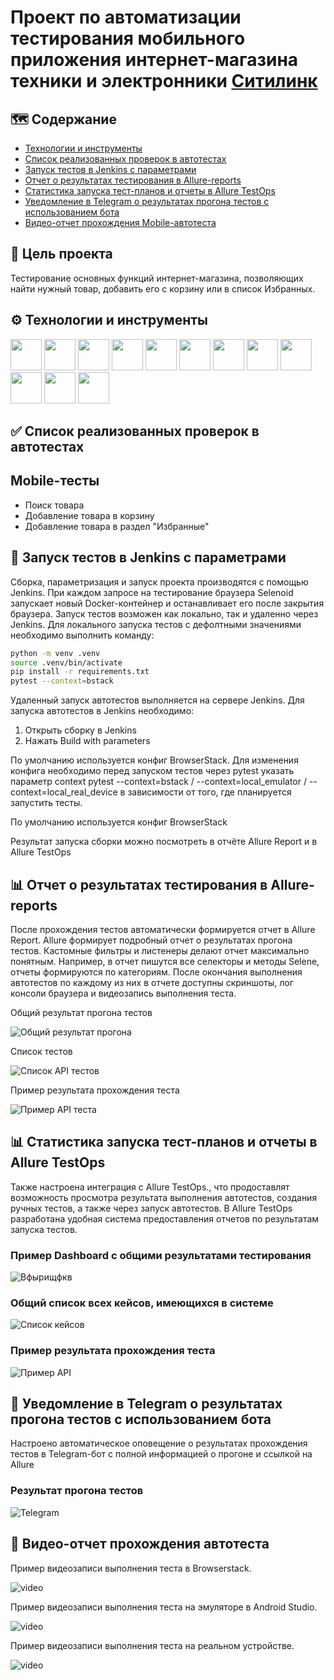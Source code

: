 # Проект по автоматизации тестирования мобильного приложения интернет-магазина техники и электронники [Ситилинк](https://www.citilink.ru/) 


## :world_map: Содержание

- [Технологии и инструменты](#gear-технологии-и-инструменты)
- [Список реализованных проверок в автотестах](#white_check_mark-список-реализованных-проверок-в-автотестах)
- [Запуск тестов в Jenkins с параметрами](#rocket-Запуск-тестов-в-Jenkins-с-параметрами)
- [Отчет о результатах тестирования в Allure-reports](#bar_chart-Отчет-о-результатах-тестирования-в-Allure-reports)
- [Статистика запуска тест-планов и отчеты в Allure TestOps](#bar_chart-Статистика-запуска-тест-планов-и-отчеты-в-Allure-TestOps)
- [Уведомление в Telegram о результатах прогона тестов с использованием бота](#email-Уведомление-в-Telegram-о-результатах-прогона-тестов-с-использованием-бота)
- [Видео-отчет прохождения Mobile-автотеста](#movie_camera-Видео-отчет-прохождения-автотеста)


## :dart: Цель проекта

Тестирование основных функций интернет-магазина, позволяющих найти нужный товар, добавить его с корзину или в список Избранных.


## :gear: Технологии и инструменты

<p align="left">
<img src="https://raw.githubusercontent.com/Annette-F/qa_guru_python_diplom_mobile_project/refs/heads/main/resources/images/python.svg" width="50" heigth="50"/>
<img src="https://raw.githubusercontent.com/Annette-F/qa_guru_python_diplom_mobile_project/refs/heads/main/resources/images/jenkins.svg" width="50" heigth="50"/>
<img src="https://raw.githubusercontent.com/Annette-F/qa_guru_python_diplom_mobile_project/refs/heads/main/resources/images/pycharm.svg" width="50" heigth="50"/>
<img src="https://raw.githubusercontent.com/Annette-F/qa_guru_python_diplom_mobile_project/refs/heads/main/resources/images/pytest.svg" width="50" heigth="50"/>
<img src="https://raw.githubusercontent.com/Annette-F/qa_guru_python_diplom_mobile_project/refs/heads/main/resources/images/github.svg" width="50" heigth="50"/>
<img src="https://github.com/Annette-F/qa_guru_python_diplom_mobile_project/blob/main/resources/images/AllureReport%20(1).png" height="50" width="50">
<img src="https://github.com/Annette-F/qa_guru_python_diplom_mobile_project/blob/main/resources/images/AllureTestOps.png" height="50" width="50">
<img src="https://github.com/Annette-F/qa_guru_python_diplom_mobile_project/blob/main/resources/images/selene%20(1).png" height="50" width="50">
<img src="https://raw.githubusercontent.com/Annette-F/qa_guru_python_diplom_mobile_project/refs/heads/main/resources/images/browserstack.svg" width="50" heigth="50"/>
<img src="https://github.com/Annette-F/qa_guru_python_diplom_mobile_project/blob/main/resources/images/appium.png" width="50" heigth="50"/>
<img src="https://raw.githubusercontent.com/Annette-F/qa_guru_python_diplom_mobile_project/refs/heads/main/resources/images/android-studio.svg" width="50" heigth="50"/>
<img src="https://raw.githubusercontent.com/Annette-F/qa_guru_python_diplom_mobile_project/refs/heads/main/resources/images/Telegram.svg" width="50" heigth="50"/>
</p>


## :white_check_mark: Список реализованных проверок в автотестах 

## Mobile-тесты
- Поиск товара
- Добавление товара в корзину
- Добавление товара в раздел "Избранные"


## :rocket: Запуск тестов в Jenkins с параметрами

Сборка, параметризация и запуск проекта производятся с помощью Jenkins. При каждом запросе на тестирование браузера Selenoid запускает новый Docker-контейнер и останавливает его после закрытия браузера. 
Запуск тестов возможен как локально, так и удаленно через Jenkins.
Для локального запуска тестов с дефолтными значениями необходимо выполнить команду:

```bash
python -m venv .venv
source .venv/bin/activate
pip install -r requirements.txt
pytest --context=bstack 
```

Удаленный запуск автотестов выполняется на сервере Jenkins. 
Для запуска автотестов в Jenkins необходимо:
1. Открыть сборку в Jenkins 
2. Нажать Build with parameters

По умолчанию используется конфиг BrowserStack. Для изменения конфига необходимо перед запуском тестов через pytest указать параметр context pytest --context=bstack / --context=local_emulator / --context=local_real_device в зависимости от того, где планируется запустить тесты.

По умолчанию используется конфиг BrowserStack

Результат запуска сборки можно посмотреть в отчёте Allure Report и в Allure TestOps


## :bar_chart: Отчет о результатах тестирования в Allure-reports

После прохождения тестов автоматически формируется отчет в Allure Report. Allure формирует подробный отчет о результатах прогона тестов. Кастомные фильтры и листенеры делают отчет максимально понятным. Например, в отчет пишутся все селекторы и методы Selene, отчеты формируются по категориям.
После окончания выполнения автотестов по каждому из них в отчете доступны скриншоты, лог консоли браузера и видеозапись выполнения теста.


Общий результат прогона тестов

<p>
<img title="Общий результат прогона" src="resources/photo/общий отчет api.png">
</p>

Список тестов

<p>
<img title="Список API тестов" src="resources/photo/Список API тестов.png">
</p>

Пример результата прохождения теста

<p>
<img title="Пример API теста" src="resources/photo/отчет api.png">
</p>

## :bar_chart: Статистика запуска тест-планов и отчеты в Allure TestOps

Также настроена интеграция с Allure TestOps., что продоставлят возможность просмотра результата выполнения автотестов, создания ручных тестов, а также через запуск автотестов. В Allure TestOps разработана удобная система предоставления отчетов по результатам запуска тестов. 

### Пример Dashboard с общими результатами тестирования

<p>
<img title="Вфырищфкв" src="resources/photo/дашборд.png">
</p>

### Общий список всех кейсов, имеющихся в системе

<p>
<img title="Список кейсов" src="resources/photo/тест кейсы.png">
</p>


### Пример результата прохождения теста

<p>
<img title="Пример API" src="resources/photo/результат api.png">
</p>


## :email: Уведомление в Telegram о результатах прогона тестов с использованием бота

Настроено автоматическое оповещение о результатах прохождения тестов в Telegram-бот с полной информацией о прогоне и ссылкой на Allure


### Результат прогона тестов 

<p>
<img title="Telegram" src="resources/photo/Результат прогона API тестов в Telegram.png">
</p>

## :movie_camera: Видео-отчет прохождения автотеста 

Пример видеозаписи выполнения теста в Browserstack.

<p>
<img title="Video" src="resources/video/bstack.gif" alt="video">
</p>

Пример видеозаписи выполнения теста на эмуляторе в Android Studio.

<p>
<img title="Video" src="resources/video/emulator.gif" alt="video">
</p>

Пример видеозаписи выполнения теста на реальном устройстве.

<p>
<img title="Video" src="resources/video/real.gif" alt="video">
</p>
